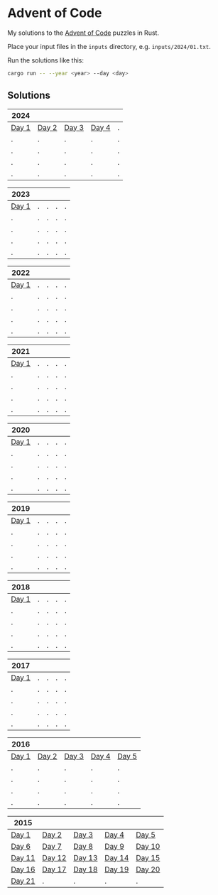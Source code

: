 # Advent of Code

My solutions to the [Advent of Code](https://adventofcode.com/) puzzles in Rust.

Place your input files in the `inputs` directory, e.g. `inputs/2024/01.txt`.

Run the solutions like this:

```sh
cargo run -- --year <year> --day <day>
```

## Solutions

| 2024                           |                                |                                |                                |     |
| ------------------------------ | ------------------------------ | ------------------------------ | ------------------------------ | --- |
| [Day 1](src/year2024/day01.rs) | [Day 2](src/year2024/day02.rs) | [Day 3](src/year2024/day03.rs) | [Day 4](src/year2024/day04.rs) | .   |
| .                              | .                              | .                              | .                              | .   |
| .                              | .                              | .                              | .                              | .   |
| .                              | .                              | .                              | .                              | .   |
| .                              | .                              | .                              | .                              | .   |

| 2023                           |     |     |     |     |
| ------------------------------ | --- | --- | --- | --- |
| [Day 1](src/year2023/day01.rs) | .   | .   | .   | .   |
| .                              | .   | .   | .   | .   |
| .                              | .   | .   | .   | .   |
| .                              | .   | .   | .   | .   |
| .                              | .   | .   | .   | .   |

| 2022                           |     |     |     |     |
| ------------------------------ | --- | --- | --- | --- |
| [Day 1](src/year2022/day01.rs) | .   | .   | .   | .   |
| .                              | .   | .   | .   | .   |
| .                              | .   | .   | .   | .   |
| .                              | .   | .   | .   | .   |
| .                              | .   | .   | .   | .   |

| 2021                           |     |     |     |     |
| ------------------------------ | --- | --- | --- | --- |
| [Day 1](src/year2021/day01.rs) | .   | .   | .   | .   |
| .                              | .   | .   | .   | .   |
| .                              | .   | .   | .   | .   |
| .                              | .   | .   | .   | .   |
| .                              | .   | .   | .   | .   |

| 2020                           |     |     |     |     |
| ------------------------------ | --- | --- | --- | --- |
| [Day 1](src/year2020/day01.rs) | .   | .   | .   | .   |
| .                              | .   | .   | .   | .   |
| .                              | .   | .   | .   | .   |
| .                              | .   | .   | .   | .   |
| .                              | .   | .   | .   | .   |

| 2019                           |     |     |     |     |
| ------------------------------ | --- | --- | --- | --- |
| [Day 1](src/year2019/day01.rs) | .   | .   | .   | .   |
| .                              | .   | .   | .   | .   |
| .                              | .   | .   | .   | .   |
| .                              | .   | .   | .   | .   |
| .                              | .   | .   | .   | .   |

| 2018                           |     |     |     |     |
| ------------------------------ | --- | --- | --- | --- |
| [Day 1](src/year2018/day01.rs) | .   | .   | .   | .   |
| .                              | .   | .   | .   | .   |
| .                              | .   | .   | .   | .   |
| .                              | .   | .   | .   | .   |
| .                              | .   | .   | .   | .   |

| 2017                           |     |     |     |     |
| ------------------------------ | --- | --- | --- | --- |
| [Day 1](src/year2017/day01.rs) | .   | .   | .   | .   |
| .                              | .   | .   | .   | .   |
| .                              | .   | .   | .   | .   |
| .                              | .   | .   | .   | .   |
| .                              | .   | .   | .   | .   |

| 2016                           |                                |                                |                                |                                |
| ------------------------------ | ------------------------------ | ------------------------------ | ------------------------------ | ------------------------------ |
| [Day 1](src/year2016/day01.rs) | [Day 2](src/year2016/day02.rs) | [Day 3](src/year2016/day03.rs) | [Day 4](src/year2016/day04.rs) | [Day 5](src/year2016/day05.rs) |
| .                              | .                              | .                              | .                              | .                              |
| .                              | .                              | .                              | .                              | .                              |
| .                              | .                              | .                              | .                              | .                              |
| .                              | .                              | .                              | .                              | .                              |

| 2015                            |                                 |                                 |                                 |                                 |
| ------------------------------- | ------------------------------- | ------------------------------- | ------------------------------- | ------------------------------- |
| [Day 1](src/year2015/day01.rs)  | [Day 2](src/year2015/day02.rs)  | [Day 3](src/year2015/day03.rs)  | [Day 4](src/year2015/day04.rs)  | [Day 5](src/year2015/day05.rs)  |
| [Day 6](src/year2015/day06.rs)  | [Day 7](src/year2015/day07.rs)  | [Day 8](src/year2015/day08.rs)  | [Day 9](src/year2015/day09.rs)  | [Day 10](src/year2015/day10.rs) |
| [Day 11](src/year2015/day11.rs) | [Day 12](src/year2015/day12.rs) | [Day 13](src/year2015/day13.rs) | [Day 14](src/year2015/day14.rs) | [Day 15](src/year2015/day15.rs) |
| [Day 16](src/year2015/day16.rs) | [Day 17](src/year2015/day17.rs) | [Day 18](src/year2015/day18.rs) | [Day 19](src/year2015/day19.rs) | [Day 20](src/year2015/day20.rs) |
| [Day 21](src/year2015/day21.rs) | .                               | .                               | .                               | .                               |

